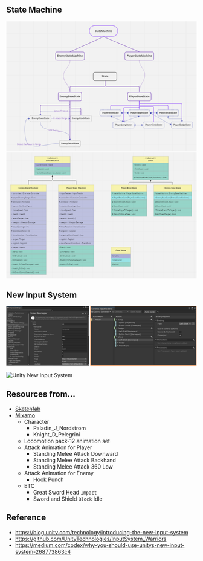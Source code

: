 ## State Machine
![States](./Assets/Art/Sample/statemachine-example.png)
![UML](./Assets/Art/Sample/UML-Diagram-statemachine.png)

## New Input System
![New Input System](./Assets/Art/Sample/newInput.png)

![Unity New Input System](https://docs.unity3d.com/Packages/com.unity.inputsystem@1.4/manual/images/MyGameActions.png)

## Resources from...
* ~~[Sketchfab](https://skfb.ly/ovEKG)~~
* [Mixamo](https://mixamo.com)
  * Character
    * Paladin_J_Nordstrom
    * Knight_D_Pelegrini
  * Locomotion pack-12 animation set
  * Attack Animation for Player
    * Standing Melee Attack Downward
    * Standing Melee Attack Backhand
    * Standing Melee Attack 360 Low
  * Attack Animation for Enemy
    * Hook Punch
  * ETC
    * Great Sword Head `Impact`
    * Sword and Shield `Block` Idle

## Reference
* https://blog.unity.com/technology/introducing-the-new-input-system
* https://github.com/UnityTechnologies/InputSystem_Warriors
* https://medium.com/codex/why-you-should-use-unitys-new-input-system-268773863c4